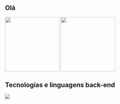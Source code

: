 ## Olá

<div>
  <img height="180em" src='https://github-readme-stats.vercel.app/api?username=FreakW&theme=dark'>
  <img height="180em" src='https://github-readme-stats.vercel.app/api/top-langs/?username=anuraghazra&theme=dark'>
</div>
<div>
  <h2>Tecnologias e linguagens back-end</h2>
  <img src='https://img.shields.io/badge/Python-3776AB?style=for-the-badge&logo=python&logoColor=black'>
</div>
